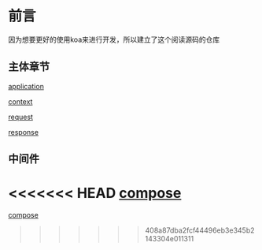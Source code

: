 # 前言

  因为想要更好的使用koa来进行开发，所以建立了这个阅读源码的仓库

## 主体章节

  [application](https://github.com/wangtianlun/koa-design/blob/master/application.md)
  
  [context](https://github.com/wangtianlun/koa-design/blob/master/context.md)
  
  [request](https://github.com/wangtianlun/koa-design/blob/master/request.md)
  
  [response](https://github.com/wangtianlun/koa-design/blob/master/application.md)

## 中间件

<<<<<<< HEAD
  [compose](https://github.com/wangtianlun/koa-design/blob/master/middleware/koa-compose.md)
=======
  [compose](https://github.com/wangtianlun/koa-design/blob/master/middleware/koa-compose.md)
>>>>>>> 408a87dba2fcf44496eb3e345b2143304e011311
